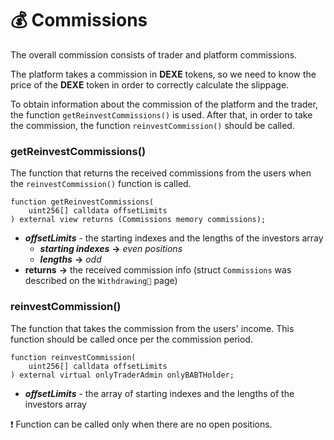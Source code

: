 # 💰 Commissions

The overall commission consists of trader and platform commissions.

The platform takes a commission in **DEXE** tokens, so we need to know the price of the **DEXE** token in order to correctly calculate the slippage.

To obtain information about the commission of the platform and the trader, the function `getReinvestCommissions()` is used. After that, in order to take the commission, the function `reinvestCommission()` should be called.

### getReinvestCommissions()

The function that returns the received commissions from the users when the `reinvestCommission()` function is called.

```solidity
function getReinvestCommissions(
    uint256[] calldata offsetLimits
) external view returns (Commissions memory commissions);
```
- ***offsetLimits*** - the starting indexes and the lengths of the investors array
    - ***starting indexes*** **->** *even positions*
    - ***lengths*** **->** *odd*
- **returns** **->** the received commission info (struct `Commissions` was described on the `Withdrawing💸` page)

### reinvestCommission()

The function that takes the commission from the users' income. This function should be called once per the commission period.

```solidity
function reinvestCommission(
    uint256[] calldata offsetLimits
) external virtual onlyTraderAdmin onlyBABTHolder;
```
- ***offsetLimits*** - the array of starting indexes and the lengths of the investors array

❗ Function can be called only when there are no open positions.
